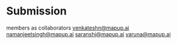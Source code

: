# Submission
members as collaborators 
venkateshn@mapup.ai
namanjeetsingh@mapup.ai
saranshj@mapup.ai
varuna@mapup.ai
